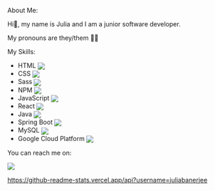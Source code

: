 About Me:

Hi👋, my name is Julia and I am a junior software developer.

My pronouns are they/them 🏳️‍🌈



My Skills:

- HTML <img src="https://img.shields.io/badge/HTML5-E34F26?style=for-the-badge&logo=html5&logoColor=white" img align="center"/> 
- CSS <img src="https://img.shields.io/badge/CSS3-1572B6?style=for-the-badge&logo=css3&logoColor=white" img align="center"/>
- Sass <img src="https://img.shields.io/badge/Sass-CC6699?style=for-the-badge&logo=sass&logoColor=white" img align="center"/>
- NPM <img src="https://img.shields.io/badge/npm-CB3837?style=for-the-badge&logo=npm&logoColor=white" img align="center"/>
- JavaScript <img src="https://img.shields.io/badge/JavaScript-323330?style=for-the-badge&logo=javascript&logoColor=F7DF1E" img align="center"/>
- React <img src="https://img.shields.io/badge/React-20232A?style=for-the-badge&logo=react&logoColor=61DAFB" img align="center"/>
- Java <img src="https://img.shields.io/badge/Java-ED8B00?style=for-the-badge&logo=java&logoColor=white" img align="center"/>
- Spring Boot <img src="https://img.shields.io/badge/Spring_Boot-F2F4F9?style=for-the-badge&logo=spring-boot" img align="center"/>
- MySQL <img src="https://img.shields.io/badge/MySQL-005C84?style=for-the-badge&logo=mysql&logoColor=white" img align="center"/>
- Google Cloud Platform <img src="https://img.shields.io/badge/Google_Cloud-4285F4?style=for-the-badge&logo=google-cloud&logoColor=white" img align="center"/>

You can reach me on:

<a href="https://www.linkedin.com/in/julia-banerjee-0a40511b0/" target="blank"><img align="center" src="https://img.shields.io/badge/LinkedIn-0077B5?style=for-the-badge&logo=linkedin&logoColor=white" /></a>
   
   
   https://github-readme-stats.vercel.app/api?username=juliabanerjee


